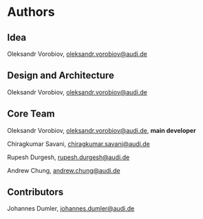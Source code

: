 Authors
=======

## Idea

Oleksandr Vorobiov, oleksandr.vorobiov@audi.de

## Design and Architecture

Oleksandr Vorobiov, oleksandr.vorobiov@audi.de

## Core Team

Oleksandr Vorobiov, oleksandr.vorobiov@audi.de, **main developer**

Chiragkumar Savani, chiragkumar.savani@audi.de

Rupesh Durgesh, rupesh.durgesh@audi.de

Andrew Chung, andrew.chung@audi.de

## Contributors

Johannes Dumler, johannes.dumler@audi.de
